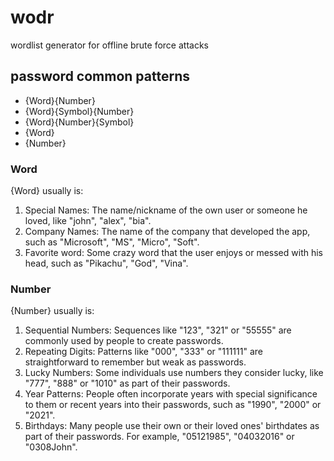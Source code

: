 # wodr

wordlist generator for offline brute force attacks

## password common patterns

- {Word}{Number}
- {Word}{Symbol}{Number}
- {Word}{Number}{Symbol}
- {Word}
- {Number}

### Word

{Word} usually is:

1. Special Names: The name/nickname of the own user or someone he loved, like "john", "alex", "bia".
2. Company Names: The name of the company that developed the app, such as "Microsoft", "MS", "Micro", "Soft".
3. Favorite word: Some crazy word that the user enjoys or messed with his head, such as "Pikachu", "God", "Vina".

### Number

{Number} usually is:

1. Sequential Numbers: Sequences like "123", "321" or "55555" are commonly used by people to create passwords.
2. Repeating Digits: Patterns like "000", "333" or "111111" are straightforward to remember but weak as passwords.
3. Lucky Numbers: Some individuals use numbers they consider lucky, like "777", "888" or "1010" as part of their passwords.
4. Year Patterns: People often incorporate years with special significance to them or recent years into their passwords, such as "1990", "2000" or "2021".
5. Birthdays: Many people use their own or their loved ones' birthdates as part of their passwords. For example, "05121985", "04032016" or "0308John".

